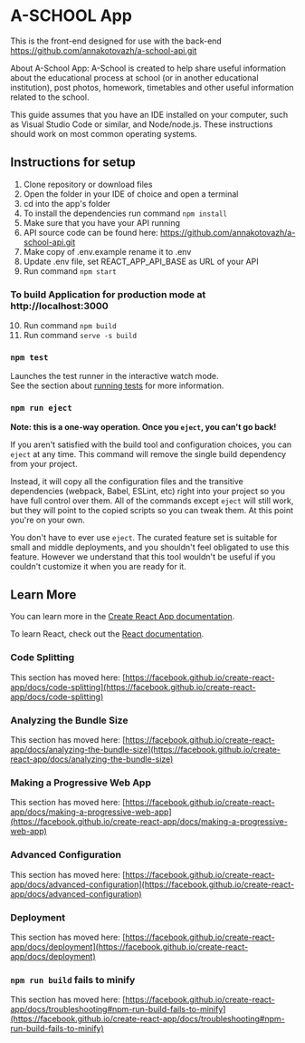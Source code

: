 # A-SCHOOL App

This is the front-end designed for use with the back-end https://github.com/annakotovazh/a-school-api.git

About A-School App: A-School is created to help share useful information about the educational process at school (or in another educational institution), post photos, homework, timetables and other useful information related to the school.

This guide assumes that you have an IDE installed on your computer, such as Visual Studio Code or similar, and Node/node.js. These instructions should work on most common operating systems.

## Instructions for setup

1. Clone repository or download files
2. Open the folder in your IDE of choice and open a terminal
3. cd into the app's folder
4. To install the dependencies run command `npm install` 
5. Make sure that you have your API running
6. API source code can be found here: https://github.com/annakotovazh/a-school-api.git
7. Make copy of .env.example rename it to .env
8. Update .env file, set REACT_APP_API_BASE as URL of your API
9. Run command `npm start`
### To build Application for production mode at http://localhost:3000
10. Run command `npm build`
11. Run command `serve -s build`



### `npm test`

Launches the test runner in the interactive watch mode.\
See the section about [running tests](https://facebook.github.io/create-react-app/docs/running-tests) for more information.

### `npm run eject`

**Note: this is a one-way operation. Once you `eject`, you can't go back!**

If you aren't satisfied with the build tool and configuration choices, you can `eject` at any time. This command will remove the single build dependency from your project.

Instead, it will copy all the configuration files and the transitive dependencies (webpack, Babel, ESLint, etc) right into your project so you have full control over them. All of the commands except `eject` will still work, but they will point to the copied scripts so you can tweak them. At this point you're on your own.

You don't have to ever use `eject`. The curated feature set is suitable for small and middle deployments, and you shouldn't feel obligated to use this feature. However we understand that this tool wouldn't be useful if you couldn't customize it when you are ready for it.

## Learn More

You can learn more in the [Create React App documentation](https://facebook.github.io/create-react-app/docs/getting-started).

To learn React, check out the [React documentation](https://reactjs.org/).

### Code Splitting

This section has moved here: [https://facebook.github.io/create-react-app/docs/code-splitting](https://facebook.github.io/create-react-app/docs/code-splitting)

### Analyzing the Bundle Size

This section has moved here: [https://facebook.github.io/create-react-app/docs/analyzing-the-bundle-size](https://facebook.github.io/create-react-app/docs/analyzing-the-bundle-size)

### Making a Progressive Web App

This section has moved here: [https://facebook.github.io/create-react-app/docs/making-a-progressive-web-app](https://facebook.github.io/create-react-app/docs/making-a-progressive-web-app)

### Advanced Configuration

This section has moved here: [https://facebook.github.io/create-react-app/docs/advanced-configuration](https://facebook.github.io/create-react-app/docs/advanced-configuration)

### Deployment

This section has moved here: [https://facebook.github.io/create-react-app/docs/deployment](https://facebook.github.io/create-react-app/docs/deployment)

### `npm run build` fails to minify

This section has moved here: [https://facebook.github.io/create-react-app/docs/troubleshooting#npm-run-build-fails-to-minify](https://facebook.github.io/create-react-app/docs/troubleshooting#npm-run-build-fails-to-minify)
